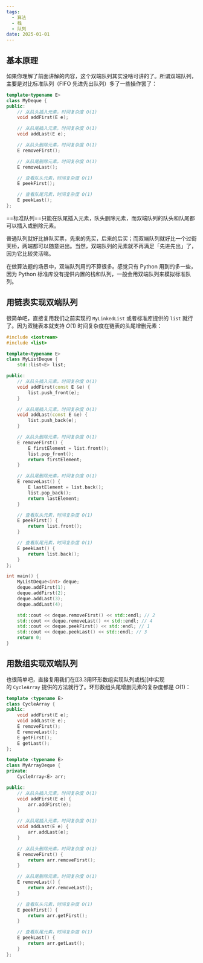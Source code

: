 ```yaml
---
tags:
  - 算法
  - 栈
  - 队列
date: 2025-01-01
---
```

## 基本原理

如果你理解了前面讲解的内容，这个双端队列其实没啥可讲的了。所谓双端队列，主要是对比标准队列（FIFO 先进先出队列）多了一些操作罢了：

```c++
template<typename E>
class MyDeque {
public:
    // 从队头插入元素，时间复杂度 O(1)
    void addFirst(E e);

    // 从队尾插入元素，时间复杂度 O(1)
    void addLast(E e);

    // 从队头删除元素，时间复杂度 O(1)
    E removeFirst();

    // 从队尾删除元素，时间复杂度 O(1)
    E removeLast();

    // 查看队头元素，时间复杂度 O(1)
    E peekFirst();

    // 查看队尾元素，时间复杂度 O(1)
    E peekLast();
};
```

==标准队列==只能在队尾插入元素，队头删除元素，而双端队列的队头和队尾都可以插入或删除元素。

普通队列就好比排队买票，先来的先买，后来的后买；而双端队列就好比一个过街天桥，两端都可以随意进出。当然，双端队列的元素就不再满足「先进先出」了，因为它比较灵活嘛。

在做算法题的场景中，双端队列用的不算很多。感觉只有 Python 用到的多一些，因为 Python 标准库没有提供内置的栈和队列，一般会用双端队列来模拟标准队列。

## 用链表实现双端队列

很简单吧，直接复用我们之前实现的 `MyLinkedList` 或者标准库提供的 `list` 就行了。因为双链表本就支持 $O(1)$ 时间复杂度在链表的头尾增删元素：

```c++
#include <iostream>
#include <list>

template<typename E>
class MyListDeque {
    std::list<E> list;

public:
    // 从队头插入元素，时间复杂度 O(1)
    void addFirst(const E &e) {
        list.push_front(e);
    }

    // 从队尾插入元素，时间复杂度 O(1)
    void addLast(const E &e) {
        list.push_back(e);
    }

    // 从队头删除元素，时间复杂度 O(1)
    E removeFirst() {
        E firstElement = list.front();
        list.pop_front();
        return firstElement;
    }

    // 从队尾删除元素，时间复杂度 O(1)
    E removeLast() {
        E lastElement = list.back();
        list.pop_back();
        return lastElement;
    }

    // 查看队头元素，时间复杂度 O(1)
    E peekFirst() {
        return list.front();
    }

    // 查看队尾元素，时间复杂度 O(1)
    E peekLast() {
        return list.back();
    }
};

int main() {
    MyListDeque<int> deque;
    deque.addFirst(1);
    deque.addFirst(2);
    deque.addLast(3);
    deque.addLast(4);

    std::cout << deque.removeFirst() << std::endl; // 2
    std::cout << deque.removeLast() << std::endl; // 4
    std::cout << deque.peekFirst() << std::endl; // 1
    std::cout << deque.peekLast() << std::endl; // 3
    return 0;
}
```

## 用数组实现双端队列

也很简单吧，直接复用我们在[[3.3用环形数组实现队列或栈]]中实现的 `CycleArray` 提供的方法就行了。环形数组头尾增删元素的复杂度都是 $O(1)$：

```c++
template <typename E>
class CycleArray {
public:
    void addFirst(E e);
    void addLast(E e);
    E removeFirst();
    E removeLast();
    E getFirst();
    E getLast();
};

template <typename E>
class MyArrayDeque {
private:
    CycleArray<E> arr;

public:
    // 从队头插入元素，时间复杂度 O(1)
    void addFirst(E e) {
        arr.addFirst(e);
    }

    // 从队尾插入元素，时间复杂度 O(1)
    void addLast(E e) {
        arr.addLast(e);
    }

    // 从队头删除元素，时间复杂度 O(1)
    E removeFirst() {
        return arr.removeFirst();
    }

    // 从队尾删除元素，时间复杂度 O(1)
    E removeLast() {
        return arr.removeLast();
    }

    // 查看队头元素，时间复杂度 O(1)
    E peekFirst() {
        return arr.getFirst();
    }

    // 查看队尾元素，时间复杂度 O(1)
    E peekLast() {
        return arr.getLast();
    }
};
```